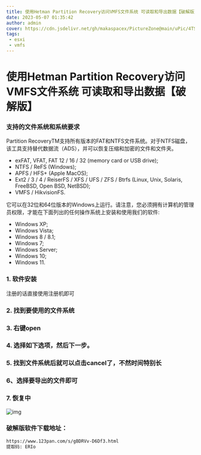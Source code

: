 ```yaml
---
title: 使用Hetman Partition Recovery访问VMFS文件系统 可读取和导出数据【破解版】
date: 2023-05-07 01:35:42
author: admin
cover: https://cdn.jsdelivr.net/gh/makaspacex/PictureZone@main/uPic/4TSjmF.png
tags:
 - esxi
 - vmfs
---
```

# 使用Hetman Partition Recovery访问VMFS文件系统 可读取和导出数据【破解版】
### 支持的文件系统和系统要求

Partition RecoveryTM支持所有版本的FAT和NTFS文件系统。对于NTFS磁盘，该工具支持替代数据流（ADS），并可以恢复压缩和加密的文件和文件夹。

- exFAT, VFAT, FAT 12 / 16 / 32 (memory card or USB drive);
- NTFS / ReFS (Windows);
- APFS / HFS+ (Apple MacOS);
- Ext2 / 3 / 4 / ReiserFS / XFS / UFS / ZFS / Btrfs (Linux, Unix, Solaris, FreeBSD, Open BSD, NetBSD);
- VMFS / HikvisionFS.

它可以在32位和64位版本的Windows上运行。请注意，您必须拥有计算机的管理员权限，才能在下面列出的任何操作系统上安装和使用我们的软件:

- Windows XP;
- Windows Vista;
- Windows 8 / 8.1;
- Windows 7;
- Windows Server;
- Windows 10;
- Windows 11.

### 1. 软件安装

注册的话直接使用注册机即可

### 2. 找到要使用的文件系统

### 3. 右键open

### 4. 选择如下选项，然后下一步。

### 5. 找到文件系统后就可以点击cancel了，不然时间特别长

### 6、选择要导出的文件即可

### 7. 恢复中

![img](https://cdn.jsdelivr.net/gh/izhangxm/PictureZone@main/uPic/0jKkrN.jpg)

### 破解版软件下载地址：

```bash
https://www.123pan.com/s/gBDRVv-D6Df3.html
提取码: ERIo
```
